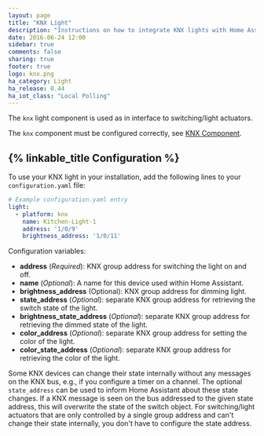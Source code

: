 ```yaml
---
layout: page
title: "KNX Light"
description: "Instructions on how to integrate KNX lights with Home Assistant."
date: 2016-06-24 12:00
sidebar: true
comments: false
sharing: true
footer: true
logo: knx.png
ha_category: Light
ha_release: 0.44 
ha_iot_class: "Local Polling"
---
```



The `knx` light component is used as in interface to switching/light actuators.

The `knx` component must be configured correctly, see [KNX Component](/components/knx).

## {% linkable_title Configuration %}

To use your KNX light in your installation, add the following lines to your `configuration.yaml` file:

```yaml
# Example configuration.yaml entry
light:
  - platform: knx
    name: Kitchen-Light-1
    address: '1/0/9'
    brightness_address: '1/0/11'
```

Configuration variables:

- **address** (*Required*): KNX group address for switching the light on and off.
- **name** (*Optional*): A name for this device used within Home Assistant.
- **brightness_address** (Optional): KNX group address for dimming light.
- **state_address** (*Optional*): separate KNX group address for retrieving the switch state of the light.
- **brightness_state_address** (*Optional*): separate KNX group address for retrieving the dimmed state of the light.
- **color_address** (*Optional*): separate KNX group address for setting the color of the light.
- **color_state_address** (*Optional*): separate KNX group address for retrieving the color of the light.

Some KNX devices can change their state internally without any messages on the KNX bus, e.g., if you configure a timer on a channel. The optional `state_address` can be used to inform Home Assistant about these state changes. If a KNX message is seen on the bus addressed to the given state address, this will overwrite the state of the switch object.
For switching/light actuators that are only controlled by a single group address and can't change their state internally, you don't have to configure the state address.

